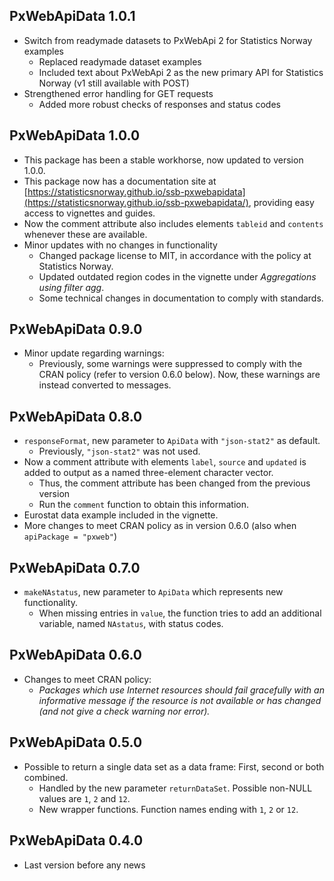 

## PxWebApiData	1.0.1
* Switch from readymade datasets to PxWebApi 2 for Statistics Norway examples  
  - Replaced readymade dataset examples  
  - Included text about PxWebApi 2 as the new primary API for Statistics Norway (v1 still available with POST)  
* Strengthened error handling for GET requests  
  - Added more robust checks of responses and status codes  


## PxWebApiData	1.0.0
* This package has been a stable workhorse, now updated to version 1.0.0.
* This package now has a documentation site at 
    [https://statisticsnorway.github.io/ssb-pxwebapidata](https://statisticsnorway.github.io/ssb-pxwebapidata/), 
     providing easy access to vignettes and guides.
* Now the  comment attribute also includes elements `tableid` and `contents` whenever these are available.
* Minor updates with no changes in functionality
  - Changed package license to MIT, in accordance with the policy at Statistics Norway.
  - Updated outdated region codes in the vignette under _Aggregations using filter agg_.
  - Some technical changes in documentation to comply with standards.


## PxWebApiData	0.9.0

* Minor update regarding warnings:
  - Previously, some warnings were suppressed to comply with the CRAN policy (refer to version 0.6.0 below). Now, these warnings are instead converted to messages.

## PxWebApiData	0.8.0

* `responseFormat`, new parameter to `ApiData` with `"json-stat2"` as default.
  - Previously, `"json-stat2"` was not used.
* Now a comment attribute with elements `label`, `source` and `updated` is added to output as a named three-element character vector.
  - Thus, the comment attribute has been changed from the previous version
  - Run the `comment` function to obtain this information.
* Eurostat data example included in the vignette.   
* More changes to meet CRAN policy as in version 0.6.0 (also when `apiPackage = "pxweb"`)  


## PxWebApiData	0.7.0

* `makeNAstatus`, new parameter to `ApiData` which represents new functionality.
  - When missing entries in `value`, the function tries to add an additional variable, named `NAstatus`, with status codes.


## PxWebApiData	0.6.0

* Changes to meet CRAN policy:
  - *Packages which use Internet resources should fail gracefully with an informative message if the resource is not available or has changed (and not give a check warning nor error).*

## PxWebApiData	0.5.0

* Possible to return a single data set as a data frame: First, second or both combined. 
  - Handled by the new parameter `returnDataSet`. Possible non-NULL values are `1`, `2` and `12`. 
  - New wrapper functions. Function names ending with `1`, `2` or `12`.

  
##  PxWebApiData	0.4.0

* Last version before any news
